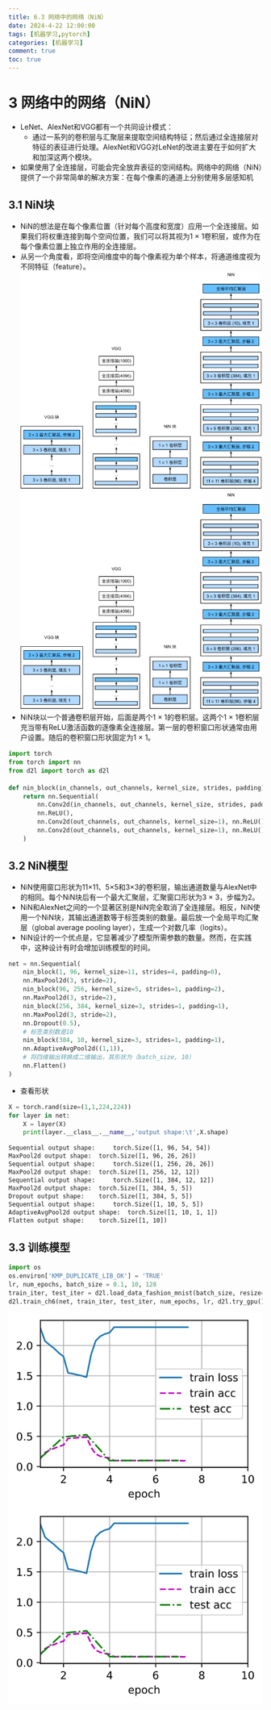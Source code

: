 ```yaml
---
title: 6.3 网络中的网络（NiN）
date: 2024-4-22 12:00:00
tags: [机器学习,pytorch]
categories: [机器学习]
comment: true
toc: true
---
```

#  
<!--more-->
# 3 网络中的网络（NiN）
- LeNet、AlexNet和VGG都有一个共同设计模式：
    - 通过一系列的卷积层与汇聚层来提取空间结构特征；然后通过全连接层对特征的表征进行处理。AlexNet和VGG对LeNet的改进主要在于如何扩大和加深这两个模块。
- 如果使用了全连接层，可能会完全放弃表征的空间结构。网络中的网络（NiN）提供了一个非常简单的解决方案：在每个像素的通道上分别使用多层感知机
## 3.1 NiN块
- NiN的想法是在每个像素位置（针对每个高度和宽度）应用一个全连接层。如果我们将权重连接到每个空间位置，我们可以将其视为1 × 1卷积层，或作为在每个像素位置上独立作用的全连接层。
- 从另一个角度看，即将空间维度中的每个像素视为单个样本，将通道维度视为不同特征（feature）。
![](../../../../../../themes/yilia/source/img/deeplearning/code/pytorch/6_moden_conv/3_NiN/1.png)
![](img/deeplearning/code/pytorch/6_moden_conv/3_NiN/1.png)
- NiN块以一个普通卷积层开始，后面是两个1 × 1的卷积层。这两个1 × 1卷积层充当带有ReLU激活函数的逐像素全连接层。第一层的卷积窗口形状通常由用户设置。随后的卷积窗口形状固定为1 × 1。


```python
import torch
from torch import nn
from d2l import torch as d2l

def nin_block(in_channels, out_channels, kernel_size, strides, padding):
    return nn.Sequential(
        nn.Conv2d(in_channels, out_channels, kernel_size, strides, padding),
        nn.ReLU(),
        nn.Conv2d(out_channels, out_channels, kernel_size=1), nn.ReLU(),
        nn.Conv2d(out_channels, out_channels, kernel_size=1), nn.ReLU()
    )
```

## 3.2 NiN模型
- NiN使用窗口形状为11×11、5×5和3×3的卷积层，输出通道数量与AlexNet中的相同。每个NiN块后有一个最大汇聚层，汇聚窗口形状为3 × 3，步幅为2。
- NiN和AlexNet之间的一个显著区别是NiN完全取消了全连接层。相反，NiN使用一个NiN块，其输出通道数等于标签类别的数量。最后放一个全局平均汇聚层（global average pooling layer），生成一个对数几率（logits）。
- NiN设计的一个优点是，它显著减少了模型所需参数的数量。然而，在实践中，这种设计有时会增加训练模型的时间。



```python
net = nn.Sequential(
    nin_block(1, 96, kernel_size=11, strides=4, padding=0),
    nn.MaxPool2d(3, stride=2),
    nin_block(96, 256, kernel_size=5, strides=1, padding=2),
    nn.MaxPool2d(3, stride=2),
    nin_block(256, 384, kernel_size=3, strides=1, padding=1),
    nn.MaxPool2d(3, stride=2),
    nn.Dropout(0.5),
    # 标签类别数是10
    nin_block(384, 10, kernel_size=3, strides=1, padding=1),
    nn.AdaptiveAvgPool2d((1,1)),
    # 将四维输出转换成二维输出，其形状为（batch_size, 10）
    nn.Flatten()
)
```

- 查看形状


```python
X = torch.rand(size=(1,1,224,224))
for layer in net:
    X = layer(X)
    print(layer.__class__.__name__,'output shape:\t',X.shape)
```

    Sequential output shape:	 torch.Size([1, 96, 54, 54])
    MaxPool2d output shape:	 torch.Size([1, 96, 26, 26])
    Sequential output shape:	 torch.Size([1, 256, 26, 26])
    MaxPool2d output shape:	 torch.Size([1, 256, 12, 12])
    Sequential output shape:	 torch.Size([1, 384, 12, 12])
    MaxPool2d output shape:	 torch.Size([1, 384, 5, 5])
    Dropout output shape:	 torch.Size([1, 384, 5, 5])
    Sequential output shape:	 torch.Size([1, 10, 5, 5])
    AdaptiveAvgPool2d output shape:	 torch.Size([1, 10, 1, 1])
    Flatten output shape:	 torch.Size([1, 10])
    

## 3.3 训练模型



```python
import os
os.environ['KMP_DUPLICATE_LIB_OK'] = 'TRUE'
lr, num_epochs, batch_size = 0.1, 10, 128
train_iter, test_iter = d2l.load_data_fashion_mnist(batch_size, resize=224)
d2l.train_ch6(net, train_iter, test_iter, num_epochs, lr, d2l.try_gpu())
```


    
![svg](3_NiN_files/3_NiN_7_0.svg)
![](img/deeplearning/code/pytorch/6_moden_conv/3_NiN_files/3_NiN_7_0.svg)

